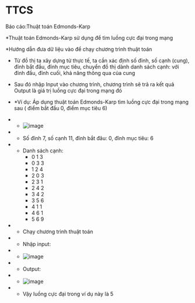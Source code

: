 # TTCS
Báo cáo:Thuật toán Edmonds-Karp



*Thuật toán Edmonds-Karp sử dụng để tìm luồng cực đại trong mạng

*Hướng dẫn đưa dữ liệu vào để chạy chương trình thuật toán
- Từ đồ thị ta xây dựng từ thực tế, ta cần xác định số đỉnh, số cạnh (cung), đỉnh bắt đầu, đỉnh mục tiêu, chuyển đồ thị dành danh sách cạnh: với đỉnh đầu, đỉnh cuối, khả năng thông qua của cung
- Sau đó nhập Input vào chương trình, chương trình sẽ trả ra kết quả Output là giá trị luồng cực đại trong mạng đó
- *Ví dụ: Áp dụng thuật toán Edmonds-Karp tìm luồng cực đại trong mạng sau ( điểm bắt đầu 0, điểm mục tiêu 6)
- + ![image](https://user-images.githubusercontent.com/83805481/169513067-0a3271ea-4497-43c3-baf6-86625945c380.png)
- + Số đỉnh 7, số cạnh 11, đỉnh bắt đâu: 0, đỉnh mục tiêu: 6
- + Danh sách cạnh: 
      - 0 1 3
      - 0 3 3
      - 1 2 4
      - 2 0 3
      - 2 3 1
      - 2 4 2
      - 3 4 2
      - 3 5 6
      - 4 1 1
      - 4 6 1
      - 5 6 9

- + Chạy chương trình thuật toán
- + Nhập input:
- + ![image](https://user-images.githubusercontent.com/83805481/169515270-250bf566-c4a0-4e90-9a5a-aec4f8ba5a76.png)
- + Output: 
- + ![image](https://user-images.githubusercontent.com/83805481/169515455-ff49bdd5-66a2-4103-b041-e5e95207d1ed.png)
- + Vậy luồng cực đại trong ví dụ này là 5

